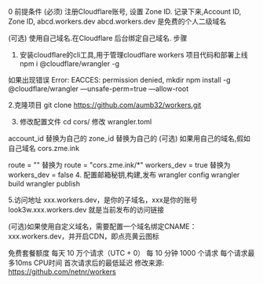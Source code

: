 0 前提条件
(必须) 注册Cloudflare账号, 设置 Zone ID. 记录下来,Account ID, Zone ID, abcd.workers.dev
abcd.workers.dev 是免费的个人二级域名

(可选) 使用自己域名.在Cloudflare 后台绑定自己域名.
步骤
1. 安装cloudflare的cli工具,用于管理cloudflare workers 项目代码和部署上线
npm i @cloudflare/wrangler -g

如果出现错误 Error: EACCES: permission denied, mkdir
npm install -g @cloudflare/wrangler —unsafe-perm=true —allow-root

2.克隆项目
git clone https://github.com/aumb32/workers.git

3. 修改配置文件
cd cors/
修改 wrangler.toml

account_id 替换为自己的
zone_id 替换为自己的
(可选) 如果用自己的域名,假如自己域名 cors.zme.ink

route = "" 替换为 route = "cors.zme.ink/*"
workers_dev = true 替换为 workers_dev = false
4. 配置邮箱秘钥,构建,发布
wrangler config
wrangler build
wrangler publish

5.访问地址
xxx.workers.dev，是你的子域名，xxx是你的账号
look3w.xxx.workers.dev 就是当前发布的访问链接

(可选)如果使用自定义域名，需要配置一个域名绑定CNAME：xxx.workers.dev，并开启CDN，即点亮黄云图标

免费套餐额度
每天 10 万个请求（UTC + 0）
每 10 分钟 1000 个请求
每个请求最多10ms CPU时间
首次请求后的最低延迟
修改来源:
https://github.com/netnr/workers
